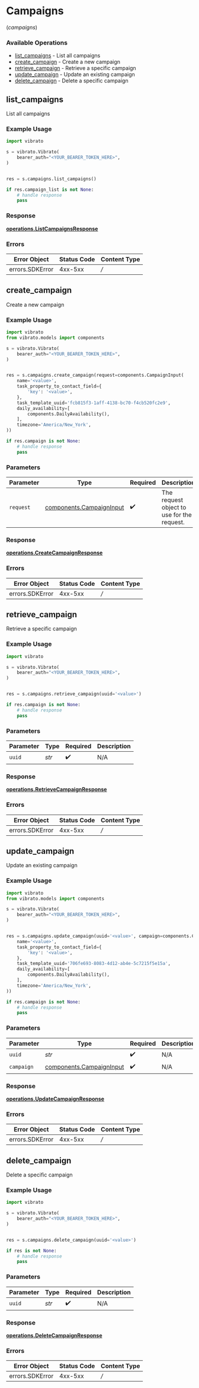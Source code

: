 # Campaigns
(*campaigns*)

### Available Operations

* [list_campaigns](#list_campaigns) - List all campaigns
* [create_campaign](#create_campaign) - Create a new campaign
* [retrieve_campaign](#retrieve_campaign) - Retrieve a specific campaign
* [update_campaign](#update_campaign) - Update an existing campaign
* [delete_campaign](#delete_campaign) - Delete a specific campaign

## list_campaigns

List all campaigns

### Example Usage

```python
import vibrato

s = vibrato.Vibrato(
    bearer_auth="<YOUR_BEARER_TOKEN_HERE>",
)


res = s.campaigns.list_campaigns()

if res.campaign_list is not None:
    # handle response
    pass

```


### Response

**[operations.ListCampaignsResponse](../../models/operations/listcampaignsresponse.md)**
### Errors

| Error Object    | Status Code     | Content Type    |
| --------------- | --------------- | --------------- |
| errors.SDKError | 4xx-5xx         | */*             |

## create_campaign

Create a new campaign

### Example Usage

```python
import vibrato
from vibrato.models import components

s = vibrato.Vibrato(
    bearer_auth="<YOUR_BEARER_TOKEN_HERE>",
)


res = s.campaigns.create_campaign(request=components.CampaignInput(
    name='<value>',
    task_property_to_contact_field={
        'key': '<value>',
    },
    task_template_uuid='fcb815f3-1aff-4138-bc70-f4cb520fc2e9',
    daily_availability=[
        components.DailyAvailability(),
    ],
    timezone='America/New_York',
))

if res.campaign is not None:
    # handle response
    pass

```

### Parameters

| Parameter                                                            | Type                                                                 | Required                                                             | Description                                                          |
| -------------------------------------------------------------------- | -------------------------------------------------------------------- | -------------------------------------------------------------------- | -------------------------------------------------------------------- |
| `request`                                                            | [components.CampaignInput](../../models/components/campaigninput.md) | :heavy_check_mark:                                                   | The request object to use for the request.                           |


### Response

**[operations.CreateCampaignResponse](../../models/operations/createcampaignresponse.md)**
### Errors

| Error Object    | Status Code     | Content Type    |
| --------------- | --------------- | --------------- |
| errors.SDKError | 4xx-5xx         | */*             |

## retrieve_campaign

Retrieve a specific campaign

### Example Usage

```python
import vibrato

s = vibrato.Vibrato(
    bearer_auth="<YOUR_BEARER_TOKEN_HERE>",
)


res = s.campaigns.retrieve_campaign(uuid='<value>')

if res.campaign is not None:
    # handle response
    pass

```

### Parameters

| Parameter          | Type               | Required           | Description        |
| ------------------ | ------------------ | ------------------ | ------------------ |
| `uuid`             | *str*              | :heavy_check_mark: | N/A                |


### Response

**[operations.RetrieveCampaignResponse](../../models/operations/retrievecampaignresponse.md)**
### Errors

| Error Object    | Status Code     | Content Type    |
| --------------- | --------------- | --------------- |
| errors.SDKError | 4xx-5xx         | */*             |

## update_campaign

Update an existing campaign

### Example Usage

```python
import vibrato
from vibrato.models import components

s = vibrato.Vibrato(
    bearer_auth="<YOUR_BEARER_TOKEN_HERE>",
)


res = s.campaigns.update_campaign(uuid='<value>', campaign=components.CampaignInput(
    name='<value>',
    task_property_to_contact_field={
        'key': '<value>',
    },
    task_template_uuid='706fe693-8083-4d12-ab4e-5c7215f5e15a',
    daily_availability=[
        components.DailyAvailability(),
    ],
    timezone='America/New_York',
))

if res.campaign is not None:
    # handle response
    pass

```

### Parameters

| Parameter                                                            | Type                                                                 | Required                                                             | Description                                                          |
| -------------------------------------------------------------------- | -------------------------------------------------------------------- | -------------------------------------------------------------------- | -------------------------------------------------------------------- |
| `uuid`                                                               | *str*                                                                | :heavy_check_mark:                                                   | N/A                                                                  |
| `campaign`                                                           | [components.CampaignInput](../../models/components/campaigninput.md) | :heavy_check_mark:                                                   | N/A                                                                  |


### Response

**[operations.UpdateCampaignResponse](../../models/operations/updatecampaignresponse.md)**
### Errors

| Error Object    | Status Code     | Content Type    |
| --------------- | --------------- | --------------- |
| errors.SDKError | 4xx-5xx         | */*             |

## delete_campaign

Delete a specific campaign

### Example Usage

```python
import vibrato

s = vibrato.Vibrato(
    bearer_auth="<YOUR_BEARER_TOKEN_HERE>",
)


res = s.campaigns.delete_campaign(uuid='<value>')

if res is not None:
    # handle response
    pass

```

### Parameters

| Parameter          | Type               | Required           | Description        |
| ------------------ | ------------------ | ------------------ | ------------------ |
| `uuid`             | *str*              | :heavy_check_mark: | N/A                |


### Response

**[operations.DeleteCampaignResponse](../../models/operations/deletecampaignresponse.md)**
### Errors

| Error Object    | Status Code     | Content Type    |
| --------------- | --------------- | --------------- |
| errors.SDKError | 4xx-5xx         | */*             |
